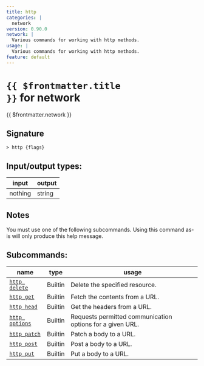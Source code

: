 ```yaml
---
title: http
categories: |
  network
version: 0.90.0
network: |
  Various commands for working with http methods.
usage: |
  Various commands for working with http methods.
feature: default
---
```


<!-- This file is automatically generated. Please edit the command in https://github.com/nushell/nushell instead. -->

# <code>{{ $frontmatter.title }}</code> for network

<div class='command-title'>{{ $frontmatter.network }}</div>

## Signature

`> http {flags} `

## Input/output types:

| input   | output |
| ------- | ------ |
| nothing | string |

## Notes

You must use one of the following subcommands. Using this command as-is will only produce this help message.

## Subcommands:

| name                                             | type    | usage                                                     |
| ------------------------------------------------ | ------- | --------------------------------------------------------- |
| [`http delete`](/commands/docs/http_delete)   | Builtin | Delete the specified resource.                            |
| [`http get`](/commands/docs/http_get)         | Builtin | Fetch the contents from a URL.                            |
| [`http head`](/commands/docs/http_head)       | Builtin | Get the headers from a URL.                               |
| [`http options`](/commands/docs/http_options) | Builtin | Requests permitted communication options for a given URL. |
| [`http patch`](/commands/docs/http_patch)     | Builtin | Patch a body to a URL.                                    |
| [`http post`](/commands/docs/http_post)       | Builtin | Post a body to a URL.                                     |
| [`http put`](/commands/docs/http_put)         | Builtin | Put a body to a URL.                                      |
